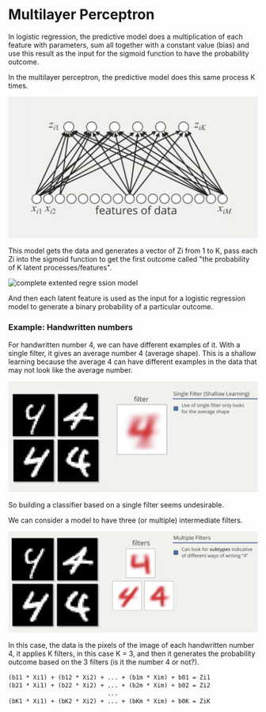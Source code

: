 # Multilayer Perceptron

In logistic regression, the predictive model does a multiplication of each feature with parameters, sum all together with a constant value (bias) and use this result as the input for the sigmoid function to have the probability outcome.

In the multilayer perceptron, the predictive model does this same process K times.

![Extented regression model](./images/extented-regression-model.png)

This model gets the data and generates a vector of Zi from 1 to K, pass each Zi into the sigmoid function to get the first outcome called "the probability of K latent processes/features".

![complete extented regre
ssion model](./images/complete-extented-regression-model.png)

And then each latent feature is used as the input for a logistic regression model to generate a binary probability of a particular outcome.

### Example: Handwritten numbers

For handwritten number 4, we can have different examples of it. With a single filter, it gives an average number 4 (average shape). This is a shallow learning because the average 4 can have different examples in the data that may not look like the average number.

![single filter](./images/single-filter.png)

So building a classifier based on a single filter seems undesirable.

We can consider a model to have three (or multiple) intermediate filters.

![multiple filters](./images/multiple-filters.png)

In this case, the data is the pixels of the image of each handwritten number 4, it applies K filters, in this case K = 3, and then it generates the probability outcome based on the 3 filters (is it the number 4 or not?).

```
(b11 * Xi1) + (b12 * Xi2) + ... + (b1m * Xim) + b01 = Zi1
(b21 * Xi1) + (b22 * Xi2) + ... + (b2m * Xim) + b02 = Zi2
                            ...
(bK1 * Xi1) + (bK2 * Xi2) + ... + (bKm * Xim) + b0K = ZiK
```

